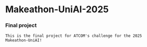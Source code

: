 # Makeathon-UniAI-2025

### Final project

    This is the final project for ATCOM's challenge for the 2025 Makeathon-UniAI!
